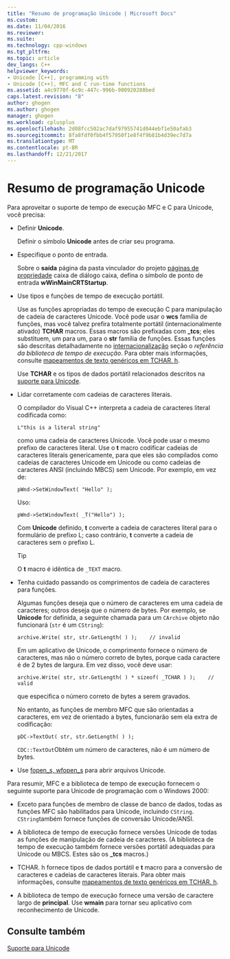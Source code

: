 ```yaml
---
title: "Resumo de programação Unicode | Microsoft Docs"
ms.custom: 
ms.date: 11/04/2016
ms.reviewer: 
ms.suite: 
ms.technology: cpp-windows
ms.tgt_pltfrm: 
ms.topic: article
dev_langs: C++
helpviewer_keywords:
- Unicode [C++], programming with
- Unicode [C++], MFC and C run-time functions
ms.assetid: a4c9770f-6c9c-447c-996b-980920288bed
caps.latest.revision: "8"
author: ghogen
ms.author: ghogen
manager: ghogen
ms.workload: cplusplus
ms.openlocfilehash: 2d08fcc502ac7daf97955741d044ebf1e50afab3
ms.sourcegitcommit: 8fa8fdf0fbb4f57950f1e8f4f9b81b4d39ec7d7a
ms.translationtype: MT
ms.contentlocale: pt-BR
ms.lasthandoff: 12/21/2017
---
```

# <a name="unicode-programming-summary"></a>Resumo de programação Unicode
Para aproveitar o suporte de tempo de execução MFC e C para Unicode, você precisa:  
  
-   Definir **Unicode**.  
  
     Definir o símbolo **Unicode** antes de criar seu programa.  
  
-   Especifique o ponto de entrada.  
  
     Sobre o **saída** página da pasta vinculador do projeto [páginas de propriedade](../ide/property-pages-visual-cpp.md) caixa de diálogo caixa, defina o símbolo de ponto de entrada **wWinMainCRTStartup**.  
  
-   Use tipos e funções de tempo de execução portátil.  
  
     Use as funções apropriadas do tempo de execução C para manipulação de cadeia de caracteres Unicode. Você pode usar o **wcs** família de funções, mas você talvez prefira totalmente portátil (internacionalmente ativado) **TCHAR** macros. Essas macros são prefixadas com **_tcs**; eles substituem, um para um, para o **str** família de funções. Essas funções são descritas detalhadamente no [internacionalização](../c-runtime-library/internationalization.md) seção o *referência da biblioteca de tempo de execução*. Para obter mais informações, consulte [mapeamentos de texto genéricos em TCHAR. h](../text/generic-text-mappings-in-tchar-h.md).  
  
     Use **TCHAR** e os tipos de dados portátil relacionados descritos na [suporte para Unicode](../text/support-for-unicode.md).  
  
-   Lidar corretamente com cadeias de caracteres literais.  
  
     O compilador do Visual C++ interpreta a cadeia de caracteres literal codificada como:  
  
    ```  
    L"this is a literal string"  
    ```  
  
     como uma cadeia de caracteres Unicode. Você pode usar o mesmo prefixo de caracteres literal. Use o **t** macro codificar cadeias de caracteres literais genericamente, para que eles são compilados como cadeias de caracteres Unicode em Unicode ou como cadeias de caracteres ANSI (incluindo MBCS) sem Unicode. Por exemplo, em vez de:  
  
    ```  
    pWnd->SetWindowText( "Hello" );  
    ```  
  
     Uso:  
  
    ```  
    pWnd->SetWindowText( _T("Hello") );  
    ```  
  
     Com **Unicode** definido, **t** converte a cadeia de caracteres literal para o formulário de prefixo L; caso contrário, **t** converte a cadeia de caracteres sem o prefixo L.  
  
    > [!TIP]
    >  O **t** macro é idêntica de `_TEXT` macro.  
  
-   Tenha cuidado passando os comprimentos de cadeia de caracteres para funções.  
  
     Algumas funções deseja que o número de caracteres em uma cadeia de caracteres; outros deseja que o número de bytes. Por exemplo, se **Unicode** for definida, a seguinte chamada para um `CArchive` objeto não funcionará (`str` é um `CString`):  
  
    ```  
    archive.Write( str, str.GetLength( ) );    // invalid  
    ```  
  
     Em um aplicativo de Unicode, o comprimento fornece o número de caracteres, mas não o número correto de bytes, porque cada caractere é de 2 bytes de largura. Em vez disso, você deve usar:  
  
    ```  
    archive.Write( str, str.GetLength( ) * sizeof( _TCHAR ) );    // valid  
    ```  
  
     que especifica o número correto de bytes a serem gravados.  
  
     No entanto, as funções de membro MFC que são orientadas a caracteres, em vez de orientado a bytes, funcionarão sem ela extra de codificação:  
  
    ```  
    pDC->TextOut( str, str.GetLength( ) );  
    ```  
  
     `CDC::TextOut`Obtém um número de caracteres, não é um número de bytes.  
  
-   Use [fopen_s, wfopen_s](../c-runtime-library/reference/fopen-s-wfopen-s.md) para abrir arquivos Unicode.  
  
 Para resumir, MFC e a biblioteca de tempo de execução fornecem o seguinte suporte para Unicode de programação com o Windows 2000:  
  
-   Exceto para funções de membro de classe de banco de dados, todas as funções MFC são habilitados para Unicode, incluindo `CString`. `CString`também fornece funções de conversão Unicode/ANSI.  
  
-   A biblioteca de tempo de execução fornece versões Unicode de todas as funções de manipulação de cadeia de caracteres. (A biblioteca de tempo de execução também fornece versões portátil adequadas para Unicode ou MBCS. Estes são os **_tcs** macros.)  
  
-   TCHAR. h fornece tipos de dados portátil e **t** macro para a conversão de caracteres e cadeias de caracteres literais. Para obter mais informações, consulte [mapeamentos de texto genéricos em TCHAR. h](../text/generic-text-mappings-in-tchar-h.md).  
  
-   A biblioteca de tempo de execução fornece uma versão de caractere largo de **principal**. Use **wmain** para tornar seu aplicativo com reconhecimento de Unicode.  
  
## <a name="see-also"></a>Consulte também  
 [Suporte para Unicode](../text/support-for-unicode.md)